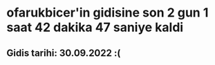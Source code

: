 # ofarukbicer'in gidisine son 2 gun 1 saat 42 dakika 47 saniye kaldi

## Gidis tarihi: 30.09.2022 :(